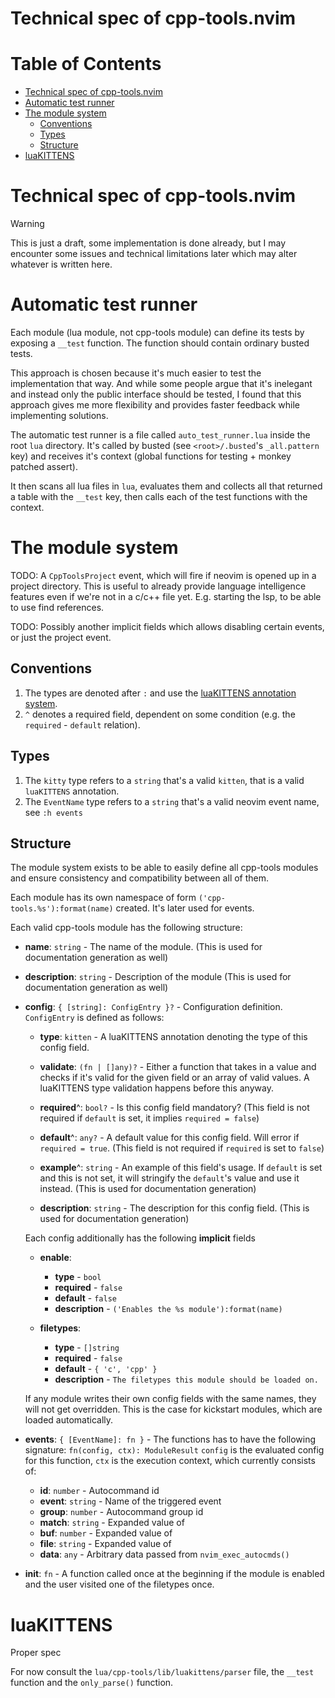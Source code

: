 # Technical spec of cpp-tools.nvim

# Table of Contents

<!-- vim-markdown-toc GFM -->

* [Technical spec of cpp-tools.nvim](#technical-spec-of-cpp-toolsnvim)
* [Automatic test runner](#automatic-test-runner)
* [The module system](#the-module-system)
	* [Conventions](#conventions)
	* [Types](#types)
	* [Structure](#structure)
* [luaKITTENS](#luakittens)

<!-- vim-markdown-toc -->

# Technical spec of cpp-tools.nvim

> [!WARNING]
> This is just a draft, some implementation is done already, but I may encounter
> some issues and technical limitations later which may alter whatever is written here.


# Automatic test runner

Each module (lua module, not cpp-tools module) can define its tests by exposing a `__test` function.
The function should contain ordinary busted tests.

This approach is chosen because it's much easier to test the implementation that way.
And while some people argue that it's inelegant and instead only the public interface should be tested,
I found that this approach gives me more flexibility and provides faster feedback while implementing solutions.

The automatic test runner is a file called `auto_test_runner.lua` inside the root `lua` directory.
It's called by busted (see `<root>/.busted`'s `_all.pattern` key) and receives it's context
(global functions for testing + monkey patched assert).

It then scans all lua files in `lua`, evaluates them and collects all that returned a table with the `__test` key,
then calls each of the test functions with the context.

# The module system

TODO: A `CppToolsProject` event, which will fire if neovim is opened up in a project directory.
This is useful to already provide language intelligence features even if we're not in a c/c++ file yet.
E.g. starting the lsp, to be able to use find references.

TODO: Possibly another implicit fields which allows disabling certain events, or just the project event.

## Conventions

1. The types are denoted after `:` and use the [luaKITTENS annotation system](#luaKITTENS).
2. `^` denotes a required field, dependent on some condition (e.g. the `required` - `default` relation).

## Types

1. The `kitty` type refers to a `string` that's a valid `kitten`, that is a valid `luaKITTENS` annotation.
2. The `EventName` type refers to a `string` that's a valid neovim event name, see `:h events`

## Structure

The module system exists to be able to easily define all cpp-tools modules and ensure consistency and compatibility
between all of them.

Each module has its own namespace of form `('cpp-tools.%s'):format(name)` created. It's later used for events.

Each valid cpp-tools module has the following structure:
- **name**: `string` - The name of the module. (This is used for documentation generation as well)
- **description**: `string` - Description of the module (This is used for documentation generation as well)
- **config**: `{ [string]: ConfigEntry }?` - Configuration definition. `ConfigEntry` is defined as follows:
	- **type**: `kitten` - A luaKITTENS annotation denoting the type of this config field.
	- **validate**: `(fn | []any)?` - Either a function that takes in a value and checks if it's valid for the given field
		or an array of valid values. A luaKITTENS type validation happens before this anyway.
	- **required**^: `bool?` - Is this config field mandatory? (This field is not required if `default` is set, it implies `required = false`)
	- **default**^: `any?` - A default value for this config field. Will error if `required = true`. (This field is not required if `required` is set to `false`)

	- **example**^: `string` - An example of this field's usage. If `default` is set and this is not set, it will stringify the `default`'s value and use it instead. (This is used for documentation generation)
	- **description**: `string` - The description for this config field. (This is used for documentation generation)

	Each config additionally has the following **implicit** fields
	- **enable**:
		- **type** - `bool`
		- **required** - `false`
		- **default** - `false`
		- **description** - `('Enables the %s module'):format(name)`

	- **filetypes**:
		- **type** - `[]string`
		- **required** - `false`
		- **default** - `{ 'c', 'cpp' }`
		- **description** - `The filetypes this module should be loaded on.`

	If any module writes their own config fields with the same names, they will not get overridden.
	This is the case for kickstart modules, which are loaded automatically.

- **events**: `{ [EventName]: fn }` - The functions has to have the following signature: `fn(config, ctx): ModuleResult`
	`config` is the evaluated config for this function, `ctx` is the execution context, which currently consists of:
	- **id**: `number` - Autocommand id
	- **event**: `string` - Name of the triggered event
	- **group**: `number` - Autocommand group id
	- **match**: `string` - Expanded value of <amatch>
	- **buf**: `number` - Expanded value of <abuf>
	- **file**: `string` - Expanded value of <afile>
	- **data**: `any` - Arbitrary data passed from `nvim_exec_autocmds()`

- **init**: `fn` - A function called once at the beginning if the module is enabled and the user visited one of the filetypes once.

# luaKITTENS
<!-- TODO: --> Proper spec

For now consult the `lua/cpp-tools/lib/luakittens/parser` file, the `__test` function and the `only_parse()` function.
